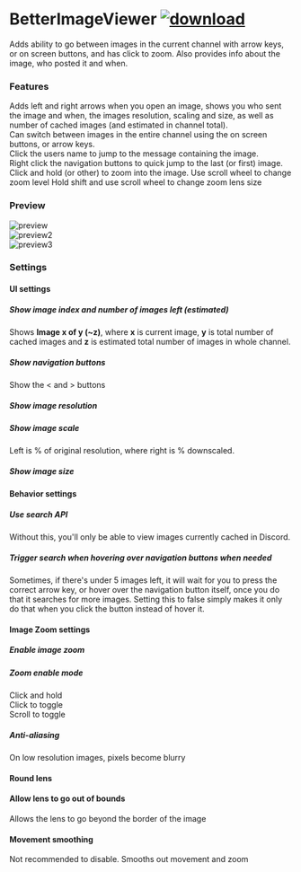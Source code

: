 # BetterImageViewer [![download](https://i.imgur.com/OAHgjZu.png)](https://1lighty.github.io/BetterDiscordStuff/?plugin=BetterImageViewer&dl=1 "BetterImageViewer")
Adds ability to go between images in the current channel with arrow keys, or on screen buttons, and has click to zoom. Also provides info about the image, who posted it and when.
### Features
Adds left and right arrows when you open an image, shows you who sent the image and when, the images resolution, scaling and size, as well as number of cached images (and estimated in channel total).  
Can switch between images in the entire channel using the on screen buttons, or arrow keys.  
Click the users name to jump to the message containing the image.  
Right click the navigation buttons to quick jump to the last (or first) image.   
Click and hold (or other) to zoom into the image.
Use scroll wheel to change zoom level
Hold shift and use scroll wheel to change zoom lens size
### Preview
![preview](https://i.imgur.com/oSSWG9u.png)  
![preview2](https://i.imgur.com/GOnWSog.png)  
![preview3](https://i.imgur.com/LUhIgc8.png)
### Settings
#### UI settings
##### Show image index and number of images left (estimated)
Shows **Image x of y (~z)**, where **x** is current image, **y** is total number of cached images and **z** is estimated total number of images in whole channel.
##### Show navigation buttons
Show the < and > buttons
##### Show image resolution
##### Show image scale
Left is % of original resolution, where right is % downscaled.
##### Show image size
#### Behavior settings
##### Use search API
Without this, you'll only be able to view images currently cached in Discord.
##### Trigger search when hovering over navigation buttons when needed
Sometimes, if there's under 5 images left, it will wait for you to press the correct arrow key, or hover over the navigation button itself, once you do that it searches for more images. Setting this to false simply makes it only do that when you click the button instead of hover it.
#### Image Zoom settings
##### Enable image zoom
##### Zoom enable mode
Click and hold  
Click to toggle  
Scroll to toggle
##### Anti-aliasing
On low resolution images, pixels become blurry
#### Round lens
#### Allow lens to go out of bounds
Allows the lens to go beyond the border of the image
#### Movement smoothing
Not recommended to disable. Smooths out movement and zoom

